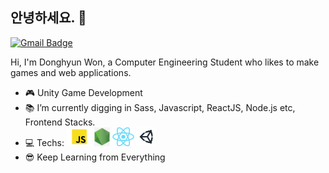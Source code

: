 ## 안녕하세요. 👋
[![Gmail Badge](https://img.shields.io/badge/-Gmail-c14438?style=flat-square&logo=Gmail&logoColor=white&link=mailto:contato.weltonf@gmail.com)](mailto:ehdgus5500@gmail.com)

Hi, I'm Donghyun Won, a Computer Engineering Student who likes to make games and web applications.

- :video_game: Unity Game Development
- :books: I’m currently digging in Sass, Javascript, ReactJS, Node.js etc, Frontend Stacks.
- :computer: Techs: <img height="30" src="https://github.com/wonAdam/wonAdam/blob/master/javascript.png?raw=true">  <img height="30" src="https://github.com/wonAdam/wonAdam/blob/master/node.png?raw=true">  <img height="30" src="https://github.com/wonAdam/wonAdam/blob/master/react2.png?raw=true">  <img height="30" src="https://github.com/wonAdam/wonAdam/blob/master/unity2.png?raw=true"> 
- :sunglasses: Keep Learning from Everything
